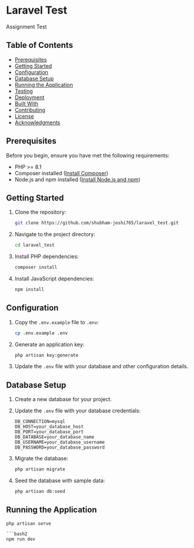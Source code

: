 # Laravel Test

Assignment Test

## Table of Contents

- [Prerequisites](#prerequisites)
- [Getting Started](#getting-started)
- [Configuration](#configuration)
- [Database Setup](#database-setup)
- [Running the Application](#running-the-application)
- [Testing](#testing)
- [Deployment](#deployment)
- [Built With](#built-with)
- [Contributing](#contributing)
- [License](#license)
- [Acknowledgments](#acknowledgments)

## Prerequisites

Before you begin, ensure you have met the following requirements:

- PHP >= 8.1
- Composer installed ([Install Composer](https://getcomposer.org/doc/00-intro.md#installation))
- Node.js and npm installed ([Install Node.js and npm](https://nodejs.org/))

## Getting Started

1. Clone the repository:

    ```bash
    git clone https://github.com/shubham-joshi765/laravel_test.git
    ```

2. Navigate to the project directory:

    ```bash
    cd laravel_test
    ```

3. Install PHP dependencies:

    ```bash
    composer install
    ```

4. Install JavaScript dependencies:

    ```bash
    npm install
    ```

## Configuration

1. Copy the `.env.example` file to `.env`:

    ```bash
    cp .env.example .env
    ```

2. Generate an application key:

    ```bash
    php artisan key:generate
    ```

3. Update the `.env` file with your database and other configuration details.

## Database Setup

1. Create a new database for your project.

2. Update the `.env` file with your database credentials:

    ```dotenv
    DB_CONNECTION=mysql
    DB_HOST=your_database_host
    DB_PORT=your_database_port
    DB_DATABASE=your_database_name
    DB_USERNAME=your_database_username
    DB_PASSWORD=your_database_password
    ```

3. Migrate the database:

    ```bash
    php artisan migrate
    ```

4. Seed the database with sample data:

    ```bash
    php artisan db:seed
    ```

## Running the Application

```bash1
php artisan serve 

```bash2
npm run dev


